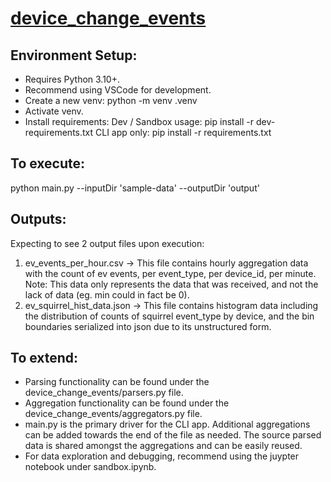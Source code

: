 # [device_change_events](https://github.com/cmatheso/device_change_events)

## Environment Setup:
- Requires Python 3.10+.
- Recommend using VSCode for development.
- Create a new venv:
    python -m venv .venv
- Activate venv.
- Install requirements:
    Dev / Sandbox usage: 
        pip install -r dev-requirements.txt
    CLI app only:
        pip install -r requirements.txt

## To execute:
python main.py --inputDir 'sample-data' --outputDir 'output'

## Outputs:
Expecting to see 2 output files upon execution:
1) ev_events_per_hour.csv -> This file contains hourly aggregation data with the count of ev events, per event_type, per device_id, per minute. Note: This data only represents the data that was received, and not the lack of data (eg. min could in fact be 0).
2) ev_squirrel_hist_data.json -> This file contains histogram data including the distribution of counts of squirrel event_type by device, and the bin boundaries serialized into json due to its unstructured form.

## To extend:
- Parsing functionality can be found under the device_change_events/parsers.py file.
- Aggregation functionality can be found under the device_change_events/aggregators.py file.
- main.py is the primary driver for the CLI app. Additional aggregations can be added towards the end of the file as needed. The source parsed data is shared amongst the aggregations and can be easily reused.
- For data exploration and debugging, recommend using the juypter notebook under sandbox.ipynb.